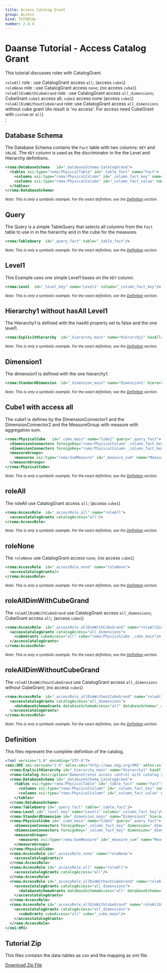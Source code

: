 ```yaml
---
title: Access Catalog Grant
group: Access
kind: TUTORIAL
number: 2.4.4
---
```

# Daanse Tutorial - Access Catalog Grant

This tutorial discusses roles with CatalogGrant.

`roleAll` role                   : use CatalogGrant access `all`; (access `cube1`)<br />
`roleNone` role                  : use CatalogGrant access `none`; (no access `cube1`)<br />
`roleAllDimWithCubeGrand` role   : use CatalogGrant access `all_dimensions`; CubeGrant `cube1` access all; `cube2` access none (access `cube1`)<br />
`roleAllDimWithoutCubeGrand` role: use CatalogGrant access `all_dimensions` without cube grant (As result is 'no access'. For access need CubeGrant with `custom` or `all`)<br />;


## Database Schema

The Database Schema contains the `Fact` table with two columns: `KEY` and `VALUE`. The `KEY` column is used as the discriminator in the the Level and Hierarchy definitions.


```xml
<roma:DatabaseSchema   id="_databaseSchema_CatalogGrand">
  <tables xsi:type="roma:PhysicalTable" id="_table_fact" name="Fact">
    <columns xsi:type="roma:PhysicalColumn" id="_column_fact_key" name="KEY"/>
    <columns xsi:type="roma:PhysicalColumn" id="_column_fact_value" name="VALUE" type="Integer"/>
  </tables>
</roma:DatabaseSchema>

```
*<small>Note: This is only a symbolic example. For the exact definition, see the [Definition](#definition) section.</small>*
## Query

The Query is a simple TableQuery that selects all columns from the `Fact` table to use in in the hierarchy and in the cube for the measures.


```xml
<roma:TableQuery  id="_query_fact" table="_table_fact"/>

```
*<small>Note: This is only a symbolic example. For the exact definition, see the [Definition](#definition) section.</small>*
## Level1

This Example uses one simple Level1 bases on the `KEY` column.


```xml
<roma:Level  id="_level_key" name="Level1" column="_column_fact_key"/>

```
*<small>Note: This is only a symbolic example. For the exact definition, see the [Definition](#definition) section.</small>*
## Hierarchy1 without hasAll Level1

The Hierarchy1 is defined with the hasAll property set to false and the one level1.


```xml
<roma:ExplicitHierarchy  id="_hierarchy_main" name="Hierarchy1" hasAll="false" primaryKey="_column_fact_key" query="_query_fact" levels="_level_key"/>

```
*<small>Note: This is only a symbolic example. For the exact definition, see the [Definition](#definition) section.</small>*
## Dimension1

The dimension1 is defined with the one hierarchy1.


```xml
<roma:StandardDimension  id="_dimension_main" name="Dimension1" hierarchies="roma:ExplicitHierarchy _hierarchy_main"/>

```
*<small>Note: This is only a symbolic example. For the exact definition, see the [Definition](#definition) section.</small>*
## Cube1 with access all

The cube1 is defines by the DimensionConnector1 and the DimensionConnector2  and the MeasureGroup with measure with aggregation sum.


```xml
<roma:PhysicalCube   id="_cube_main" name="Cube1" query="_query_fact">
  <dimensionConnectors foreignKey="roma:PhysicalColumn _column_fact_key" dimension="roma:StandardDimension _dimension_main" overrideDimensionName="Dimension1" id="_dimensionConnector_main"/>
  <dimensionConnectors foreignKey="roma:PhysicalColumn _column_fact_key" dimension="roma:StandardDimension _dimension_main" overrideDimensionName="Dimension2" id="_dimensionConnector_secondary"/>
  <measureGroups>
    <measures xsi:type="roma:SumMeasure" id="_measure_sum" name="Measure1" column="_column_fact_value"/>
  </measureGroups>
</roma:PhysicalCube>

```
*<small>Note: This is only a symbolic example. For the exact definition, see the [Definition](#definition) section.</small>*
## roleAll

The roleAll use CatalogGrant access `all`; (access `cube1`)


```xml
<roma:AccessRole  id="_accessRole_all" name="roleAll">
  <accessCatalogGrants catalogAccess="all"/>
</roma:AccessRole>

```
*<small>Note: This is only a symbolic example. For the exact definition, see the [Definition](#definition) section.</small>*
## roleNone

The `roleNone` use CatalogGrant access `none`; (no access `cube1`)


```xml
<roma:AccessRole  id="_accessRole_none" name="roleNone">
  <accessCatalogGrants/>
</roma:AccessRole>

```
*<small>Note: This is only a symbolic example. For the exact definition, see the [Definition](#definition) section.</small>*
## roleAllDimWithCubeGrand

The `roleAllDimWithCubeGrand` use CatalogGrant access `all_dimensions`; CubeGrant access `all`; (access `cube1`)


```xml
<roma:AccessRole  id="_accessRole_allDimWithCubeGrand" name="roleAllDimWithCubeGrand">
  <accessCatalogGrants catalogAccess="all_dimensions">
    <cubeGrants cubeAccess="all" cube="roma:PhysicalCube _cube_main"/>
  </accessCatalogGrants>
</roma:AccessRole>

```
*<small>Note: This is only a symbolic example. For the exact definition, see the [Definition](#definition) section.</small>*
## roleAllDimWithoutCubeGrand

The `roleAllDimWithoutCubeGrand` use CatalogGrant access `all_dimensions` without CubeGrant; (no access `cube1`)


```xml
<roma:AccessRole  id="_accessRole_allDimWithoutCubeGrand" name="roleAllDimWithoutCubeGrand">
  <accessCatalogGrants catalogAccess="all_dimensions">
    <databaseSchemaGrants databaseSchemaAccess="all" databaseSchema="_databaseSchema_CatalogGrand"/>
  </accessCatalogGrants>
</roma:AccessRole>

```
*<small>Note: This is only a symbolic example. For the exact definition, see the [Definition](#definition) section.</small>*

## Definition

This files represent the complete definition of the catalog.

```xml
<?xml version="1.0" encoding="UTF-8"?>
<xmi:XMI xmi:version="2.0" xmlns:xmi="http://www.omg.org/XMI" xmlns:xsi="http://www.w3.org/2001/XMLSchema-instance" xmlns:roma="https://www.daanse.org/spec/org.eclipse.daanse.rolap.mapping">
  <roma:ExplicitHierarchy id="_hierarchy_main" name="Hierarchy1" hasAll="false" primaryKey="_column_fact_key" query="_query_fact" levels="_level_key"/>
  <roma:Catalog description="Demonstrates access control with catalog grants and roles" name="Daanse Tutorial - Access Catalog Grant" cubes="_cube_main" accessRoles="_accessRole_all _accessRole_none _accessRole_allDimWithCubeGrand _accessRole_allDimWithoutCubeGrand" dbschemas="_databaseSchema_CatalogGrand"/>
  <roma:DatabaseSchema id="_databaseSchema_CatalogGrand">
    <tables xsi:type="roma:PhysicalTable" id="_table_fact" name="Fact">
      <columns xsi:type="roma:PhysicalColumn" id="_column_fact_key" name="KEY"/>
      <columns xsi:type="roma:PhysicalColumn" id="_column_fact_value" name="VALUE" type="Integer"/>
    </tables>
  </roma:DatabaseSchema>
  <roma:TableQuery id="_query_fact" table="_table_fact"/>
  <roma:Level id="_level_key" name="Level1" column="_column_fact_key"/>
  <roma:StandardDimension id="_dimension_main" name="Dimension1" hierarchies="_hierarchy_main"/>
  <roma:PhysicalCube id="_cube_main" name="Cube1" query="_query_fact">
    <dimensionConnectors foreignKey="_column_fact_key" dimension="_dimension_main" overrideDimensionName="Dimension1" id="_dimensionConnector_main"/>
    <dimensionConnectors foreignKey="_column_fact_key" dimension="_dimension_main" overrideDimensionName="Dimension2" id="_dimensionConnector_secondary"/>
    <measureGroups>
      <measures xsi:type="roma:SumMeasure" id="_measure_sum" name="Measure1" column="_column_fact_value"/>
    </measureGroups>
  </roma:PhysicalCube>
  <roma:AccessRole id="_accessRole_none" name="roleNone">
    <accessCatalogGrants/>
  </roma:AccessRole>
  <roma:AccessRole id="_accessRole_all" name="roleAll">
    <accessCatalogGrants catalogAccess="all"/>
  </roma:AccessRole>
  <roma:AccessRole id="_accessRole_allDimWithoutCubeGrand" name="roleAllDimWithoutCubeGrand">
    <accessCatalogGrants catalogAccess="all_dimensions">
      <databaseSchemaGrants databaseSchemaAccess="all" databaseSchema="_databaseSchema_CatalogGrand"/>
    </accessCatalogGrants>
  </roma:AccessRole>
  <roma:AccessRole id="_accessRole_allDimWithCubeGrand" name="roleAllDimWithCubeGrand">
    <accessCatalogGrants catalogAccess="all_dimensions">
      <cubeGrants cubeAccess="all" cube="_cube_main"/>
    </accessCatalogGrants>
  </roma:AccessRole>
</xmi:XMI>

```



## Tutorial Zip
This files contaisn the data-tables as csv and the mapping as xmi file.

<a href="./zip/tutorial.access.cataloggrand.zip" download>Download Zip File</a>
